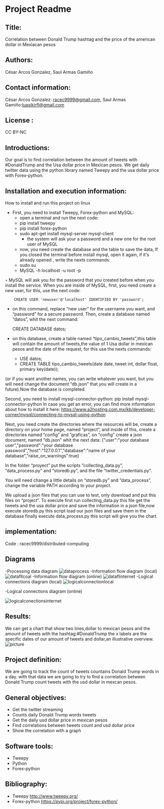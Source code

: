 # Project Readme
## Title: 
Correlation between Donald Trump hashtag and the price of the american dollar in Mexiacan pesos

## Authors: 
César Arcos Gonzalez, Saul Armas Gamiño

## Contact information:
César Arcos Gonzalez: racec9999@gmail.com, Saul Armas Gamiño:luasikirfl@gmail.com

## License : 
CC BY-NC

## Introductions: 
Our goal is to find correlation between the amount of tweets with #DonaldTrump and the Usa dollar price in Mexican pesos. We get daily twitter data using the python library named Tweepy and the usa dollar price with Forex-python.


## Installation and execution information:
How to install and run this project on linux
- First, you need to install Tweepy, Forex-python and MySQL:
    - open a terminal and run the next code:
    - pip install tweepy
    - pip install forex-python
    - sudo apt-get install mysql-server mysql-client
       - the system will ask your a password and a new one for the root user of MySQL
    - now, you need create the database and the table to save the data, If you closed the terminal before install mysql, open it again, if it's already opened , write the nexts commands:
    - sudo su
    - MySQL -h localhost -u root -p
    	
◦ MySQL  will ask you for the password that you created before when you install the service.
When you are inside of MySQL, first, you need create a new user, for this, use the next code:
  
		CREATE USER 'newuser'@'localhost' IDENTIFIED BY 'password';
    
- on this command, replace “new user” for the username  you want, and “password” for a secure password.
Then, create a database named “datos”, whit the next command:

	CREATE DATABASE datos;
- on this database, create a table named “tipo_cambio_tweets”,this table will contain the amount of tweets,the value of 1 Usa dollar in mexican pesos and the date of the request, for this use the nexts commands:

	- USE datos;
	- CREATE TABLE tipo_cambio_tweets(date date, tweet int, dollar 	float, primary key(date));

 (or if you want another names, you can write whatever you want, but you will need change the document “db.json” that you will create in a future).Now the database is completed.

Second, you need to install mysql-connector-python:
	pip install mysql-connector-python
In case you get an error, you can find more information about how to install it here: https://www.a2hosting.com.mx/kb/developer-corner/mysql/connecting-to-mysql-using-python

Next, you need create the directories where the resources will be, create a directory on your home page, named “project”, and inside of this, create a directories named “config” and ”graficas”, on “config” create a json document, named “db.json” whit the next data:
	{"user":"your database user","password":"your database password","host":"127.0.0.1","database":"name of your database","raise_on_warnings":true}



In the folder “proyect” put the scripts “collecting_data.py”, ”data_process.py” and “storedb.py”, and the file “twitter_credentials.py”.

You will need change a little details on “storedb.py” and “data_process”, change the variable PATH according to your project.

We upload a json files that you can use to test, only download and put this files on “project”.
To execute first run collecting_data.py this file get the tweets and the usa dollar price and save the information in a json file,now execute storedb.py this script load our json files and save them in the database finally execute data_process.py this script will give you the chart.


## implementation: 
Code : racec9999/distributed-computing

## Diagrams
-Processing data diagram
![dataprocess](https://user-images.githubusercontent.com/60860385/80925163-448b4000-8d53-11ea-9d75-fb1c3dcf8dd6.jpg)
-Information flow diagram (local)
![datafllcoal](https://user-images.githubusercontent.com/60860385/80925223-a64baa00-8d53-11ea-86d4-d5adbcf2b269.jpg)
-Information flow diagram (online) 
![dataflinternet](https://user-images.githubusercontent.com/60860385/80925268-e9a61880-8d53-11ea-8a7a-d05a0fcd7bc2.jpg)
-Logical connections diagram (local)
![logicalconnectionlocal](https://user-images.githubusercontent.com/60860385/80925301-32f66800-8d54-11ea-8e4d-223cae509199.jpg)

-Logical connections diagram (online)


![logicalconectionsinternet](https://user-images.githubusercontent.com/60860385/80925309-473a6500-8d54-11ea-859e-360af1b81bb2.jpg)

## Results:
We can get a chart that show two lines,dollar to mexican pesos and the amount of tweets with the hashtag:#DonaldTrump
the x labels are the specific dates of our amount of tweets and dollar,an illustrative overview. 
![picture](https://user-images.githubusercontent.com/60860385/80922946-063b5400-8d46-11ea-8c93-3f2ac38ff3b7.png)


## Project definition:
We are going to track the count of tweets countains Donald Trump words in a day. with that data we are going to try to find a correlation between Donald Trump count tweets with the usd dollar in mexcan pesos.

## General objectives:
- Get the twitter streaming 
- Counts  daily Donald Trump words tweets
- Get the daily usd dollar price in mexican pesos
- Find correlations between tweets count and usd dollar price
- Show  the correlation with a graph

## Software tools:
- Tweepy
- Python
- Forex-python



## Bibliography:
- Tweepy http://www.tweepy.org/      
- Forex-python https://pypi.org/project/forex-python/


